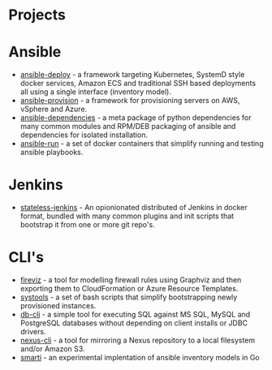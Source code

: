 # Projects

# Ansible
- [ansible-deploy](https://www.moshloop.com/ansible-deploy) - a framework targeting Kubernetes, SystemD style docker services, Amazon ECS and traditional SSH based deployments all using a single interface (inventory model).
- [ansible-provision](https://www.moshloop.com/ansible-provision) - a framework for provisioning servers on AWS, vSphere and Azure.
- [ansible-dependencies](https://github.com/moshloop/ansible-dependencies) - a meta package of python dependencies for many common modules and RPM/DEB packaging of ansible and dependencies for isolated installation.
- [ansible-run](https://github.com/moshloop/ansible-run) - a set of docker containers that simplify running and testing ansible playbooks.

# Jenkins

- [stateless-jenkins](https://github.com/moshloop/stateless-jenkins) - An opionionated distributed of Jenkins in docker format, bundled with many common plugins and init scripts that bootstrap it from one or more git repo's.

# CLI's

- [fireviz](https://github.com/moshloop/fireviz) - a tool for modelling firewall rules using Graphviz and then exporting them to CloudFormation or Azure Resource Templates.
- [systools](https://github.com/moshloop/systools) - a set of bash scripts that simplify bootstrapping newly provisioned instances.
- [db-cli](https://github.com/moshloop/db-cli) - a simple tool for executing SQL against MS SQL, MySQL and PostgreSQL databases without depending on client installs or JDBC drivers.
- [nexus-cli](https://github.com/moshloop/nexus-cli) - a tool for mirroring a Nexus repository to a local filesystem and/or Amazon S3.
- [smarti](https://github.com/moshloop/smarti) - an experimental implentation of ansible inventory models in Go
